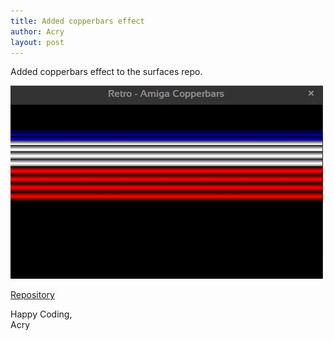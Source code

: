 ```yaml
---
title: Added copperbars effect
author: Acry
layout: post
---
```


Added copperbars effect to the surfaces repo.

![](/assets/ss/copperbars.gif)

[Repository](https://github.com/Acry/SDL2-Surfaces)

Happy Coding,<br>
Acry
